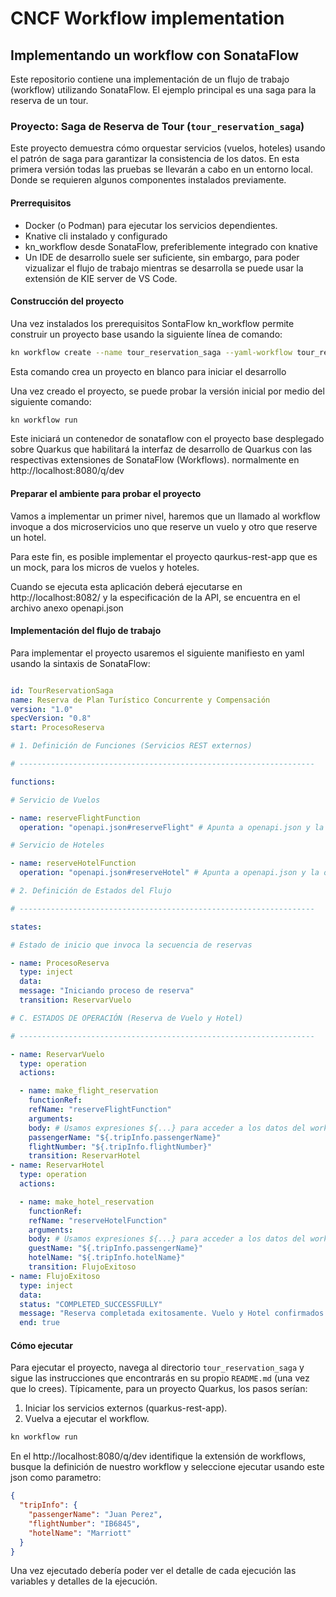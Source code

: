 # CNCF Workflow implementation

## Implementando un workflow con SonataFlow

Este repositorio contiene una implementación de un flujo de trabajo (workflow) utilizando SonataFlow. El ejemplo principal es una saga para la reserva de un tour.

### Proyecto: Saga de Reserva de Tour (`tour_reservation_saga`)

Este proyecto demuestra cómo orquestar servicios (vuelos, hoteles) usando el patrón de saga para garantizar la consistencia de los datos. En esta primera versión todas las pruebas se llevarán a cabo en un entorno local. Donde se requieren algunos componentes instalados previamente.

#### Prerrequisitos

* Docker (o Podman) para ejecutar los servicios dependientes.
* Knative cli instalado y configurado
* kn_workflow desde SonataFlow, preferiblemente integrado con knative
* Un IDE de desarrollo suele ser suficiente, sin embargo, para poder vizualizar el flujo de trabajo mientras se desarrolla se puede usar la extensión de KIE server de VS Code.

#### Construcción del proyecto

Una vez instalados los prerequisitos SontaFlow kn_workflow permite construir un proyecto base usando la siguiente línea de comando:

```bash
kn workflow create --name tour_reservation_saga --yaml-workflow tour_reservation_saga/workflow.sw.yaml
```

Esta comando crea un proyecto en blanco para iniciar el desarrollo

Una vez creado el proyecto, se puede probar la versión inicial por medio del siguiente comando:

```bash
kn workflow run
```

Este iniciará un contenedor de sonataflow con el proyecto base desplegado sobre Quarkus que habilitará la interfaz de desarrollo de Quarkus con las respectivas extensiones de SonataFlow (Workflows). normalmente en http://localhost:8080/q/dev

#### Preparar el ambiente para probar el proyecto

Vamos a implementar un primer nivel, haremos que un llamado al workflow invoque a dos microservicios uno que reserve un vuelo y otro que reserve un hotel.

Para este fin, es posible implementar el proyecto qaurkus-rest-app que es un mock, para los micros de vuelos y hoteles.

Cuando se ejecuta esta aplicación deberá ejecutarse en http://localhost:8082/ y la especificación de la API, se encuentra en el archivo anexo openapi.json

#### Implementación del flujo de trabajo

Para implementar el proyecto usaremos el siguiente manifiesto en yaml usando la sintaxis de SonataFlow:

```yaml

id: TourReservationSaga
name: Reserva de Plan Turístico Concurrente y Compensación
version: "1.0"
specVersion: "0.8"
start: ProcesoReserva

# 1. Definición de Funciones (Servicios REST externos)

# ------------------------------------------------------------------

functions:

# Servicio de Vuelos

- name: reserveFlightFunction
  operation: "openapi.json#reserveFlight" # Apunta a openapi.json y la operación reserveFlight

# Servicio de Hoteles

- name: reserveHotelFunction
  operation: "openapi.json#reserveHotel" # Apunta a openapi.json y la operación reserveHotel

# 2. Definición de Estados del Flujo

# ------------------------------------------------------------------

states:

# Estado de inicio que invoca la secuencia de reservas

- name: ProcesoReserva
  type: inject
  data:
  message: "Iniciando proceso de reserva"
  transition: ReservarVuelo

# C. ESTADOS DE OPERACIÓN (Reserva de Vuelo y Hotel)

# ------------------------------------------------------------------

- name: ReservarVuelo
  type: operation
  actions:

  - name: make_flight_reservation
    functionRef:
    refName: "reserveFlightFunction"
    arguments:
    body: # Usamos expresiones ${...} para acceder a los datos del workflow
    passengerName: "${.tripInfo.passengerName}"
    flightNumber: "${.tripInfo.flightNumber}"
    transition: ReservarHotel
- name: ReservarHotel
  type: operation
  actions:

  - name: make_hotel_reservation
    functionRef:
    refName: "reserveHotelFunction"
    arguments:
    body: # Usamos expresiones ${...} para acceder a los datos del workflow
    guestName: "${.tripInfo.passengerName}"
    hotelName: "${.tripInfo.hotelName}"
    transition: FlujoExitoso
- name: FlujoExitoso
  type: inject
  data:
  status: "COMPLETED_SUCCESSFULLY"
  message: "Reserva completada exitosamente. Vuelo y Hotel confirmados."
  end: true

```

#### Cómo ejecutar

Para ejecutar el proyecto, navega al directorio `tour_reservation_saga` y sigue las instrucciones que encontrarás en su propio `README.md` (una vez que lo crees). Típicamente, para un proyecto Quarkus, los pasos serían:

1. Iniciar los servicios externos (quarkus-rest-app).
2. Vuelva a ejecutar el workflow.

```bash
kn workflow run
```

En el http://localhost:8080/q/dev identifique la extensión de workflows, busque la definición de nuestro workflow y seleccione ejecutar usando este json como parametro:

```json
{
  "tripInfo": {
    "passengerName": "Juan Perez",
    "flightNumber": "IB6845",
    "hotelName": "Marriott"
  }
}
```

Una vez ejecutado debería poder ver el detalle de cada ejecución las variables y detalles de la ejecución.
